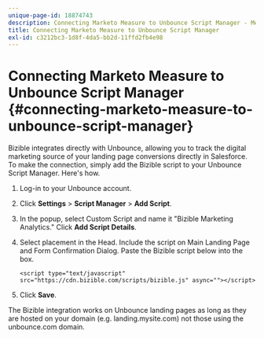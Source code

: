 ```yaml
---
unique-page-id: 18874743
description: Connecting Marketo Measure to Unbounce Script Manager - Measure - Product Documentation
title: Connecting Marketo Measure to Unbounce Script Manager
exl-id: c3212bc3-1d8f-4da5-bb2d-11ffd2fb4e98
---
```

# Connecting Marketo Measure to Unbounce Script Manager {#connecting-marketo-measure-to-unbounce-script-manager}

Bizible integrates directly with Unbounce, allowing you to track the digital marketing source of your landing page conversions directly in Salesforce. To make the connection, simply add the Bizible script to your Unbounce Script Manager. Here's how.

1. Log-in to your Unbounce account.
1. Click **Settings** > **Script Manager** > **Add Script**.
1. In the popup, select Custom Script and name it "Bizible Marketing Analytics." Click **Add Script Details**.
1. Select placement in the Head. Include the script on Main Landing Page and Form Confirmation Dialog. Paste the Bizible script below into the box.

   `<script type="text/javascript" src="https://cdn.bizible.com/scripts/bizible.js" async=""></script>`

1. Click **Save**.

The Bizible integration works on Unbounce landing pages as long as they are hosted on your domain (e.g. landing.mysite.com) not those using the unbounce.com domain.
